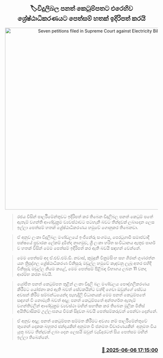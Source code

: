<p align='center'><b><h2 align='center' title='Seven petitions filed in Supreme Court against Electricity Bill'>🏷විදුලිබල පනත් කෙටුම්පතට එරෙහිව ශ්‍රේෂ්ඨාධිකරණයට පෙත්සම් හතක් ඉදිරිපත් කරයි</h2></b></p>
<p align='center'><img src='https://helakuru.sgp1.cdn.digitaloceanspaces.com/esana/images/lib/electricity01.png' width='600' alt='Seven petitions filed in Supreme Court against Electricity Bill'></p>

> රජය විසින් පාර්ලිමේන්තුවට ඉදිරිපත් කර තිබෙන විදුලිබල පනත් කෙටුම් පතේ ඇතැම් වගන්ති ආණ්ඩුක්‍රම ව්‍යවස්ථාවට පටහැනි බවට තීන්දුවක් ලබාදෙන ලෙස ඉල්ලා පෙත්සම් හතක් ශ්‍රේෂ්ඨාධිකරණය හමුවේ ගොනුකර තිබෙනවා.

> ඒ අනුව ලංකා විදුලිබල මණ්ඩලයේ ඉංජිනේරු සංගමය, පෙරටුගාමී සමාජවාදී පක්ෂයේ ප්‍රචාරක ලේකම් දුමින්ද නාගමුව, ශ්‍රී ලංකා හරිත සංවිධානය ඇතුළු පාර්ශ​ව හතක් විසින් මෙම පෙත්සම් ඉදිරිපත් කර ඇති බවයි සඳහන් වෙන්නේ.

> මෙම පෙත්සම් අද ඒ.එච්.එම්.ඩී. නවාස්, කුමුදුනි වික්‍රමසිංහ සහ ශිරාන් ගුණරත්න යන ත්‍රිපුද්ගල ශ්‍රේෂ්ඨාධිකරණ විනිසුරු මඩුල්ල හමුවේ කැඳවනු ලැබූ අතර එහිදී විනිසුරු මඩුල්ල නියම කළේ, මෙම පෙත්සම් පිළිබඳ විභාගය ලබන 11 වනදා ආරම්භ කරන බවයි.

> යෝජිත පනත් කෙටුම්පත තුළින් ලංකා විදුලි බල මණ්ඩලය පෞද්ගලීකරණය කිරීමට යෝජනා කර ඇති බවත් සේවකයින්ට වන්දි ගෙවා ඔවුන්ගේ සේවය අවසන් කිරීම සම්බන්ධයෙන්ද පැහැදිලි විධානයක් මෙම පනත් කෙටුම්පතේ සඳහන් වී නොමැති බවත් අදාළ පනත් කෙටුම්පතේ අන්තර්ගත ඇතැම් වගන්තිවලින් ආණ්ඩුක්‍රම ව්‍යවස්ථා මඟින් සහතික කර තිබෙන මූලික මිනිස් අයිතිවාසිකම් උල්ලංඝනය වීමක් සිදුවන බවයි පෙත්සම්කරුවන් පෙන්වා දෙන්නේ.

> ඒ අනුව අදාළ පනත් කෙටුම්පත සම්මත කිරීමට අවශ්‍ය නම් පාර්ලිමේන්තුවේ තුනෙන් දෙකක බහුතර ඡන්දයකින් අනුමත වී ජනමත විචාරණයකින්  අනුමත විය යුතු බවට තීන්දුවක් ලබා දෙන ලෙසයි ඔවුන් වැඩිදුරටත් සිය පෙත්සම මඟින් ඉල්ලා තිබෙන්නේ.



<h3 align='right'><a href='https://www.helakuru.lk/esana/p/110794/'>📅 2025-06-06 17:15:00</a></h3>
